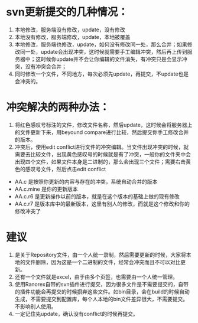 # svn更新提交的几种情况：
1. 本地修改，服务端没有修改，update，没有修改
2. 本地没有修改，服务端修改，update，本地被覆盖
3. 本地修改，服务端也修改，update，如何没有修改同一处，那么合并；如果修改同一处，update会出现冲突，这时候就需要手工编辑冲突，然后再上传到服务器中；这时候你update并不会让你编辑的文件消失，有冲突只是会显示冲突，没有冲突会合并；
4. 同时修改一个文件，不同地方，每次必须先update，再提交，不update也是会冲突的。

# 冲突解决的两种办法：
1. 将红色感叹号标注的文件，修改文件名称，然后update，这时候会将服务器上的文件更新下来，用beyound compare进行比较，然后提交你手工修改合并的版本。
2. 冲突后，使用edit conflict进行文件的冲突编辑。当文件出现冲突的时候，就需要去比较文件，出现黄色感叹号的时候就是有了冲突，一般你的文件夹中会出现四个文件，如果文件本身是二进制的，那么会出现三个文件；需要右击黄色的感叹号文件，然后点击edit conflict

* AA.c 是按照你更新的内容与存在的冲突，系统自动合并的版本
* AA.c.mine 是你的更新版本
* AA.c.r6 是更新操作以前的版本，就是在这个版本的基础上做的现有修改
* AA.c.r7 是版本库中的最新版本，这里有别人的修改，而就是这个修改和你的修改冲突了

# 建议
1. 是关于Repository文件，由一个人统一录制，然后需要更新的时候，大家将本地的文件删除，因为这是一个二进制的文件，经常会冲突而且不可以对比更新。
2. 还有一个文件就是excel，由于由多个页签，也需要由一个人统一管理。
3. 使用Ranorex自带的svn插件进行提交，因为很多文件是不需要提交的，自带的插件功能会再提交的时候摒弃这些文件。如bin目录，会在build的时候自动生成，不需要提交到配置库，每个人本地的bin文件差异很大，不需要提交。不影响别人使用。
4. 一定记住先update，确认没有conflict的时候再提交。
